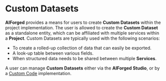 # Custom Datasets

**AIForged** provides a means for users to create **Custom Datasets** within the project implementation. The user is allowed to create the **Custom Dataset** as a standalone entity, which can be affiliated with multiple services within a **Project**. Custom Datasets are typically used with the following scenarios:

* To create a rolled-up collection of data that can easily be exported.
* A look-up table between various fields.
* When structured data needs to be shared between multiple **Services**.

A user can manage **Custom Datasets** either via the **AIForged Studio**, or by a [Custom Code](../services/custom-service-code/basemodule/custom-dataset-related-methods.md) implementation.
